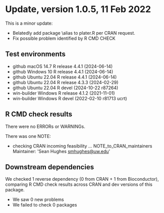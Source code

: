 # Update, version 1.0.5, 11 Feb 2022

This is a minor update: 

* Belatedly add package \alias to plater.R per CRAN request.
* Fix possible problem identified by R CMD CHECK

## Test environments
* github        macOS 14.7      R release 4.4.1 (2024-06-14)
* github        Windows 10      R release 4.4.1 (2024-06-14)
* github        Ubuntu 22.04    R release 4.4.1 (2024-06-14)
* github        Ubuntu 22.04    R release 4.3.3 (2024-02-29)
* github        Ubuntu 22.04    R devel (2024-10-22 r87264)
* win-builder   Windows         R release 4.1.2 (2021-11-01)
* win-builder   Windows         R devel (2022-02-10 r81713 ucrt)

## R CMD check results
There were no ERRORs or WARNINGs. 

There was one NOTE:

   * checking CRAN incoming feasibility ... NOTE_to_CRAN_maintainers
   Maintainer: 'Sean Hughes <smhughes@uw.edu>'

## Downstream dependencies
We checked 1 reverse dependency (0 from CRAN + 1 from Bioconductor), comparing R CMD check results across CRAN and dev versions of this package.

 * We saw 0 new problems
 * We failed to check 0 packages